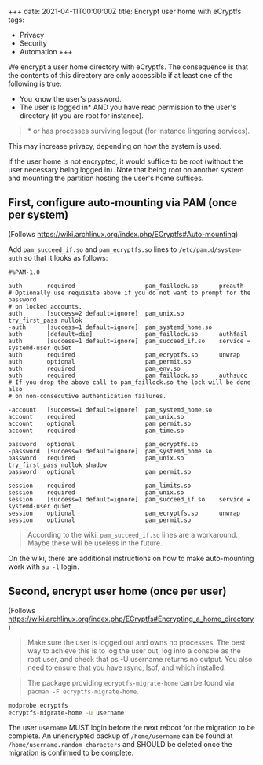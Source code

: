 +++
date: 2021-04-11T00:00:00Z
title: Encrypt user home with eCryptfs
tags:
  - Privacy
  - Security
  - Automation
+++

We encrypt a user home directory with eCryptfs. The consequence is that the
contents of this directory are only accessible if at least one of the following is true:
  - You know the user's password.
  - The user is logged in\* AND you have read permission to the user's directory
    (if you are root for instance).

> \* or has processes surviving logout (for instance lingering services).

This may increase privacy, depending on how the system is used.

If the user home is not encrypted, it would suffice to be root (without the
user necessary being logged in). Note that being root on another system and
mounting the partition hosting the user's home suffices.

<!--more-->

## First, configure auto-mounting via PAM (once per system)

(Follows https://wiki.archlinux.org/index.php/ECryptfs#Auto-mounting)

Add `pam_succeed_if.so` and `pam_ecryptfs.so` lines to `/etc/pam.d/system-auth`
so that it looks as follows:

```
#%PAM-1.0

auth       required                    pam_faillock.so      preauth
# Optionally use requisite above if you do not want to prompt for the password
# on locked accounts.
auth       [success=2 default=ignore]  pam_unix.so          try_first_pass nullok
-auth      [success=1 default=ignore]  pam_systemd_home.so
auth       [default=die]               pam_faillock.so      authfail
auth       [success=1 default=ignore]  pam_succeed_if.so    service = systemd-user quiet
auth       required                    pam_ecryptfs.so      unwrap
auth       optional                    pam_permit.so
auth       required                    pam_env.so
auth       required                    pam_faillock.so      authsucc
# If you drop the above call to pam_faillock.so the lock will be done also
# on non-consecutive authentication failures.

-account   [success=1 default=ignore]  pam_systemd_home.so
account    required                    pam_unix.so
account    optional                    pam_permit.so
account    required                    pam_time.so

password   optional                    pam_ecryptfs.so
-password  [success=1 default=ignore]  pam_systemd_home.so
password   required                    pam_unix.so          try_first_pass nullok shadow
password   optional                    pam_permit.so

session    required                    pam_limits.so
session    required                    pam_unix.so
session    [success=1 default=ignore]  pam_succeed_if.so    service = systemd-user quiet
session    optional                    pam_ecryptfs.so      unwrap
session    optional                    pam_permit.so
```

> According to the wiki, `pam_succeed_if.so` lines are a workaround. Maybe
> these will be useless in the future.

On the wiki, there are additional instructions on how to make auto-mounting
work with `su -l` login.

## Second, encrypt user home (once per user)

(Follows https://wiki.archlinux.org/index.php/ECryptfs#Encrypting_a_home_directory)

> Make sure the user is logged out and owns no processes. The
> best way to achieve this is to log the user out, log into a console as the
> root user, and check that ps -U username returns no output. You also need to
> ensure that you have rsync, lsof, and which installed.

> The package providing `ecryptfs-migrate-home` can be found via `pacman -F
> ecryptfs-migrate-home`.

```sh
modprobe ecryptfs
ecryptfs-migrate-home -u username
```

The user `username` MUST login before the next reboot for the migration to be
complete. An unencrypted backup of `/home/username` can be found at
`/home/username.random_characters` and SHOULD be deleted once the migration is
confirmed to be complete.

